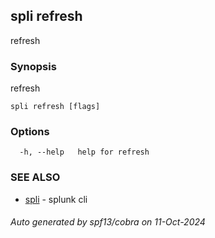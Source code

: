 ## spli refresh

refresh

### Synopsis

refresh

```
spli refresh [flags]
```

### Options

```
  -h, --help   help for refresh
```

### SEE ALSO

* [spli](spli.md)	 - splunk cli

###### Auto generated by spf13/cobra on 11-Oct-2024
